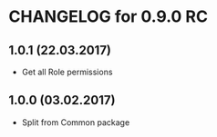 CHANGELOG for 0.9.0 RC
======================

1.0.1 (22.03.2017)
-----
* Get all Role permissions

1.0.0 (03.02.2017)
-----
* Split from Common package
